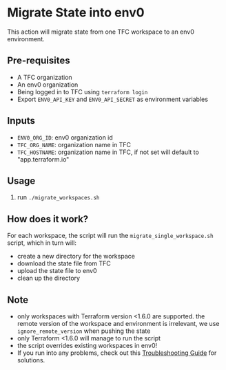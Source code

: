 # Migrate State into env0

This action will migrate state from one TFC workspace to an env0 environment.

## Pre-requisites

- A TFC organization
- An env0 organization
- Being logged in to TFC using `terraform login`
- Export `ENV0_API_KEY` and `ENV0_API_SECRET` as environment variables

## Inputs

- `ENV0_ORG_ID`: env0 organization id
- `TFC_ORG_NAME`: organization name in TFC
- `TFC_HOSTNAME`: organization name in TFC, if not set will default to "app.terraform.io"

## Usage

1. run `./migrate_workspaces.sh`

## How does it work?

For each workspace, the script will run the `migrate_single_workspace.sh` script, which in turn will:
- create a new directory for the workspace
- download the state file from TFC
- upload the state file to env0
- clean up the directory

## Note

- only workspaces with Terraform version <1.6.0 are supported. the remote version of the workspace and environment is irrelevant, we use `ignore_remote_version` when pushing the state
- only Terraform <1.6.0 will manage to run the script
- the script overrides existing workspaces in env0!
- If you run into any problems, check out this [Troubleshooting Guide](./troubleshooting-guide.md) for solutions. 
